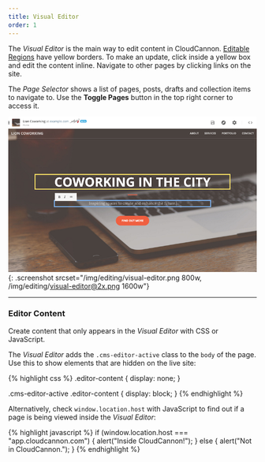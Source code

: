 ```yaml
---
title: Visual Editor
order: 1
---
```


The *Visual Editor* is the main way to edit content in CloudCannon. [Editable Regions](/editing/editable-regions/) have yellow borders. To make an update, click inside a yellow box and edit the content inline. Navigate to other pages by clicking links on the site.

The *Page Selector* shows a list of pages, posts, drafts and collection items to navigate to.
Use the **Toggle Pages** button in the top right corner to access it.

![Visual Editor](/img/editing/visual-editor.png){: .screenshot srcset="/img/editing/visual-editor.png 800w, /img/editing/visual-editor@2x.png 1600w"}

---

### Editor Content

Create content that only appears in the *Visual Editor* with CSS or JavaScript.

The *Visual Editor* adds the `.cms-editor-active` class to the `body` of the page. Use this to show elements that are hidden on the live site:

{% highlight css %}
.editor-content {
  display: none;
}

.cms-editor-active .editor-content {
  display: block;
}
{% endhighlight %}

Alternatively, check `window.location.host` with JavaScript to find out if a page is being viewed inside the *Visual Editor*:

{% highlight javascript %}
if (window.location.host === "app.cloudcannon.com") {
  alert("Inside CloudCannon!");
} else {
  alert("Not in CloudCannon.");
}
{% endhighlight %}
